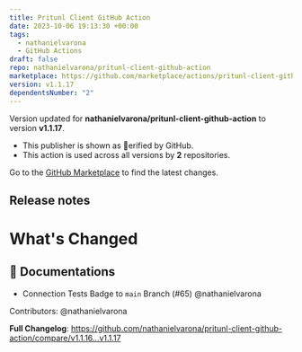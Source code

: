 ```yaml
---
title: Pritunl Client GitHub Action
date: 2023-10-06 19:13:30 +00:00
tags:
  - nathanielvarona
  - GitHub Actions
draft: false
repo: nathanielvarona/pritunl-client-github-action
marketplace: https://github.com/marketplace/actions/pritunl-client-github-action
version: v1.1.17
dependentsNumber: "2"
---
```



Version updated for **nathanielvarona/pritunl-client-github-action** to version **v1.1.17**.
- This publisher is shown as erified by GitHub.
- This action is used across all versions by **2** repositories.

Go to the [GitHub Marketplace](https://github.com/marketplace/actions/pritunl-client-github-action) to find the latest changes.

## Release notes

# What's Changed

## 📜 Documentations

* Connection Tests Badge to `main` Branch (#65) @nathanielvarona

Contributors: @nathanielvarona

**Full Changelog**: https://github.com/nathanielvarona/pritunl-client-github-action/compare/v1.1.16...v1.1.17

